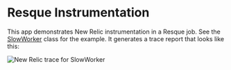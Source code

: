 # Resque Instrumentation

This app demonstrates New Relic instrumentation in a Resque job. See the [SlowWorker](https://github.com/benmanns/resque-instrumentation/blob/master/app/workers/slow_worker.rb) class for the example. It generates a trace report that looks like this:

![New Relic trace for SlowWorker](https://raw2.github.com/benmanns/resque-instrumentation/master/doc/resque-instrumentation-trace.png)
